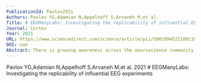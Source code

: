 ```yaml
---
PublicationId: Pavlov2021
Authors: Pavlov YG,Adamian N,Appelhoff S,Arvaneh M,et al.
Title: # EEGManyLabs: Investigating the replicability of influential EEG experiments
Journal: Cortex
Year: 2021
URL: https://www.sciencedirect.com/science/article/pii/S0010945221001106;https://scholar.google.ca/scholar?cluster=2890363267049191320&hl=en&as_sdt=0,5&sciodt=0,5
DOI: nan
Abstract: There is growing awareness across the neuroscience community that the replicability of findings about the relationship between brain activity and cognitive phenomena can be …
---
```


Pavlov YG,Adamian N,Appelhoff S,Arvaneh M,et al. 2021 # EEGManyLabs: Investigating the replicability of influential EEG experiments